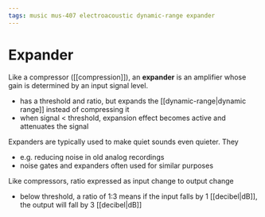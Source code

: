 ```yaml
---
tags: music mus-407 electroacoustic dynamic-range expander
---
```


# Expander

Like a compressor ([[compression]]), an **expander** is an amplifier whose gain is determined by an input signal level.

- has a threshold and ratio, but expands the [[dynamic-range|dynamic range]] instead of compressing it
- when signal < threshold, expansion effect becomes active and attenuates the signal

Expanders are typically used to make quiet sounds even quieter. They

- e.g. reducing noise in old analog recordings
- noise gates and expanders often used for similar purposes

Like compressors, ratio expressed as input change to output change

- below threshold, a ratio of 1:3 means if the input falls by 1 [[decibel|dB]], the output will fall by 3 [[decibel|dB]]
